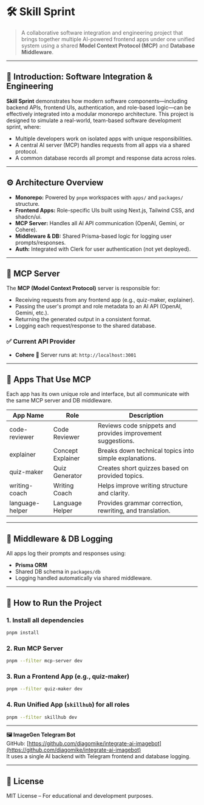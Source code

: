 # 🛠️ Skill Sprint

> A collaborative software integration and engineering project that brings together multiple AI-powered frontend apps under one unified system using a shared **Model Context Protocol (MCP)** and **Database Middleware**.

---

## 📘 Introduction: Software Integration & Engineering

**Skill Sprint** demonstrates how modern software components—including backend APIs, frontend UIs, authentication, and role-based logic—can be effectively integrated into a modular monorepo architecture. This project is designed to simulate a real-world, team-based software development sprint, where:
- Multiple developers work on isolated apps with unique responsibilities.
- A central AI server (MCP) handles requests from all apps via a shared protocol.
- A common database records all prompt and response data across roles.

---

## ⚙️ Architecture Overview

- **Monorepo:** Powered by `pnpm` workspaces with `apps/` and `packages/` structure.
- **Frontend Apps:** Role-specific UIs built using Next.js, Tailwind CSS, and shadcn/ui.
- **MCP Server:** Handles all AI API communication (OpenAI, Gemini, or Cohere).
- **Middleware & DB:** Shared Prisma-based logic for logging user prompts/responses.
- **Auth:** Integrated with Clerk for user authentication (not yet deployed).

---

## 🧠 MCP Server

The **MCP (Model Context Protocol)** server is responsible for:

- Receiving requests from any frontend app (e.g., quiz-maker, explainer).
- Passing the user's prompt and role metadata to an AI API (OpenAI, Gemini, etc.).
- Returning the generated output in a consistent format.
- Logging each request/response to the shared database.

### ✅ Current API Provider
- **Cohere** 
📍 Server runs at: `http://localhost:3001`

---

## 🧩 Apps That Use MCP

Each app has its own unique role and interface, but all communicate with the same MCP server and DB middleware.

| App Name         | Role                        | Description                                                |
|------------------|-----------------------------|------------------------------------------------------------|
| code-reviewer    | Code Reviewer               | Reviews code snippets and provides improvement suggestions.|
| explainer        | Concept Explainer           | Breaks down technical topics into simple explanations.     |
| quiz-maker       | Quiz Generator              | Creates short quizzes based on provided topics.            |
| writing-coach    | Writing Coach               | Helps improve writing structure and clarity.               |
| language-helper  | Language Helper             | Provides grammar correction, rewriting, and translation.   |
---

## 🧱 Middleware & DB Logging

All apps log their prompts and responses using:
- **Prisma ORM**
- Shared DB schema in `packages/db`
- Logging handled automatically via shared middleware.

---

## 🚀 How to Run the Project

### 1. Install all dependencies
```bash
pnpm install
```

### 2. Run MCP Server
```bash
pnpm --filter mcp-server dev
```

### 3. Run a Frontend App (e.g., quiz-maker)
```bash
pnpm --filter quiz-maker dev
```

### 4. Run Unified App (`skillhub`) for all roles
```bash
pnpm --filter skillhub dev
```

---

**🖼️ ImageGen Telegram Bot**  
GitHub: [https://github.com/diagomike/integrate-ai-imagebot](https://github.com/diagomike/integrate-ai-imagebot)  
It uses a single AI backend with Telegram frontend and database logging.

---

## 📄 License

MIT License – For educational and development purposes.
